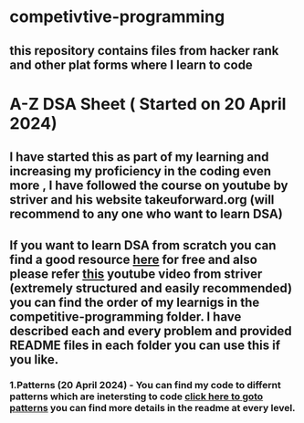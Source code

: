 # competivtive-programming
## this repository contains files from hacker rank and other plat forms where I learn to code



# A-Z DSA Sheet ( Started on 20 April 2024)
## I have started this as part of my learning and increasing my proficiency in the coding even more , I have followed the course on youtube by striver and his website takeuforward.org (will recommend to any one who want to learn DSA)

## If you want to learn DSA from scratch you can find a good resource [here](https://takeuforward.org/strivers-a2z-dsa-course/strivers-a2z-dsa-course-sheet-2/) for free and also please refer [this](https://www.youtube.com/watch?v=0bHoB32fuj0&list=PLgUwDviBIf0oF6QL8m22w1hIDC1vJ_BHz&index=1) youtube video from striver (extremely structured and easily recommended) you can find the order of my learnigs in the competitive-programming folder. I have described each and every problem and provided README files in each folder you can use this if you like.

###  1.Patterns (20 April 2024) - You can find my code to differnt patterns which are inetersting to code [click here to goto patterns](https://github.com/kirankumar2079/competivtive-programming/tree/master/A-Z%20DSA/patterns) you can find more details in the readme at every level.
